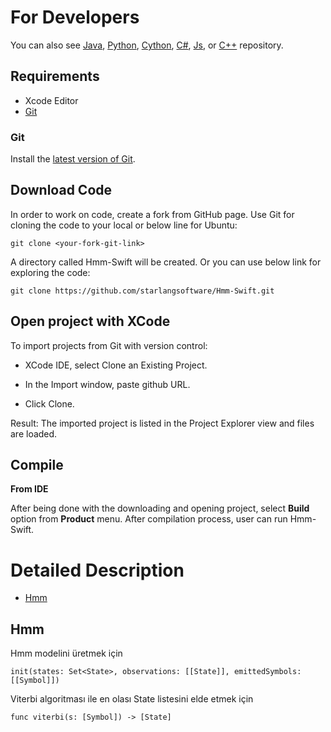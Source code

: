 For Developers
============
You can also see [Java](https://github.com/starlangsoftware/Hmm), [Python](https://github.com/starlangsoftware/Hmm-Py), [Cython](https://github.com/starlangsoftware/Hmm-Cy), [C#](https://github.com/starlangsoftware/Hmm-CS), [Js](https://github.com/starlangsoftware/Hmm-Js), or [C++](https://github.com/starlangsoftware/Hmm-CPP) repository.

## Requirements

* Xcode Editor
* [Git](#git)

### Git

Install the [latest version of Git](https://git-scm.com/book/en/v2/Getting-Started-Installing-Git).

## Download Code

In order to work on code, create a fork from GitHub page. 
Use Git for cloning the code to your local or below line for Ubuntu:

	git clone <your-fork-git-link>

A directory called Hmm-Swift will be created. Or you can use below link for exploring the code:

	git clone https://github.com/starlangsoftware/Hmm-Swift.git

## Open project with XCode

To import projects from Git with version control:

* XCode IDE, select Clone an Existing Project.

* In the Import window, paste github URL.

* Click Clone.

Result: The imported project is listed in the Project Explorer view and files are loaded.


## Compile

**From IDE**

After being done with the downloading and opening project, select **Build** option from **Product** menu. After compilation process, user can run Hmm-Swift.

Detailed Description
============

+ [Hmm](#hmm)

## Hmm

Hmm modelini üretmek için

	init(states: Set<State>, observations: [[State]], emittedSymbols: [[Symbol]])


Viterbi algoritması ile en olası State listesini elde etmek için

	func viterbi(s: [Symbol]) -> [State]
